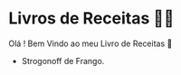 # Livros de Receitas :woman_cook:

Olá ! Bem Vindo ao meu Livro de Receitas :cake:

- Strogonoff de Frango.
